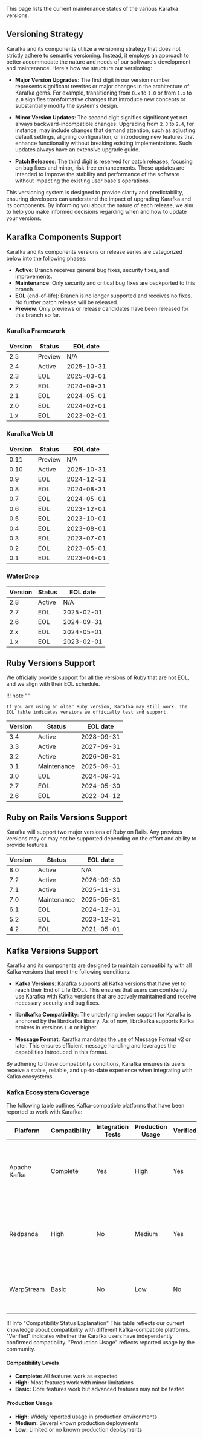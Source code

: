 This page lists the current maintenance status of the various Karafka versions.

## Versioning Strategy

Karafka and its components utilize a versioning strategy that does not strictly adhere to semantic versioning. Instead, it employs an approach to better accommodate the nature and needs of our software's development and maintenance. Here's how we structure our versioning:

- **Major Version Upgrades**: The first digit in our version number represents significant rewrites or major changes in the architecture of Karafka gems. For example, transitioning from `0.x` to `1.0` or from `1.x` to `2.0` signifies transformative changes that introduce new concepts or substantially modify the system's design.

- **Minor Version Updates**: The second digit signifies significant yet not always backward-incompatible changes. Upgrading from `2.3` to `2.4`, for instance, may include changes that demand attention, such as adjusting default settings, aligning configuration, or introducing new features that enhance functionality without breaking existing implementations. Such updates always have an extensive upgrade guide.

- **Patch Releases**: The third digit is reserved for patch releases, focusing on bug fixes and minor, risk-free enhancements. These updates are intended to improve the stability and performance of the software without impacting the existing user base's operations.

This versioning system is designed to provide clarity and predictability, ensuring developers can understand the impact of upgrading Karafka and its components. By informing you about the nature of each release, we aim to help you make informed decisions regarding when and how to update your versions.

## Karafka Components Support

Karafka and its components versions or release series are categorized below into the following phases:

- **Active**: Branch receives general bug fixes, security fixes, and improvements.
- **Maintenance**: Only security and critical bug fixes are backported to this branch.
- **EOL** (end-of-life): Branch is no longer supported and receives no fixes. No further patch release will be released.
- **Preview**: Only previews or release candidates have been released for this branch so far.

### Karafka Framework

| Version | Status      | EOL date   |
|---------|-------------|------------|
| 2.5     | Preview     | N/A        |
| 2.4     | Active      | 2025-10-31 |
| 2.3     | EOL         | 2025-03-01 |
| 2.2     | EOL         | 2024-09-31 |
| 2.1     | EOL         | 2024-05-01 |
| 2.0     | EOL         | 2024-02-01 |
| 1.x     | EOL         | 2023-02-01 |

### Karafka Web UI

| Version | Status      | EOL date   |
|---------|-------------|------------|
| 0.11    | Preview     | N/A        |
| 0.10    | Active      | 2025-10-31 |
| 0.9     | EOL         | 2024-12-31 |
| 0.8     | EOL         | 2024-08-31 |
| 0.7     | EOL         | 2024-05-01 |
| 0.6     | EOL         | 2023-12-01 |
| 0.5     | EOL         | 2023-10-01 |
| 0.4     | EOL         | 2023-08-01 |
| 0.3     | EOL         | 2023-07-01 |
| 0.2     | EOL         | 2023-05-01 |
| 0.1     | EOL         | 2023-04-01 |

### WaterDrop

| Version | Status      | EOL date   |
|---------|-------------|------------|
| 2.8     | Active      | N/A        |
| 2.7     | EOL         | 2025-02-01 |
| 2.6     | EOL         | 2024-09-31 |
| 2.x     | EOL         | 2024-05-01 |
| 1.x     | EOL         | 2023-02-01 |

## Ruby Versions Support

We officially provide support for all the versions of Ruby that are not EOL, and we align with their EOL schedule.

!!! note ""

    If you are using an older Ruby version, Karafka may still work. The EOL table indicates versions we officially test and support.

| Version | Status      | EOL date   |
|---------|-------------|------------|
| 3.4     | Active      | 2028-09-31 |
| 3.3     | Active      | 2027-09-31 |
| 3.2     | Active      | 2026-09-31 |
| 3.1     | Maintenance | 2025-09-31 |
| 3.0     | EOL         | 2024-09-31 |
| 2.7     | EOL         | 2024-05-30 |
| 2.6     | EOL         | 2022-04-12 |

## Ruby on Rails Versions Support

Karafka will support two major versions of Ruby on Rails. Any previous versions may or may not be supported depending on the effort and ability to provide features.

| Version | Status      | EOL date   |
|---------|-------------|------------|
| 8.0     | Active      | N/A        |
| 7.2     | Active      | 2026-09-30 |
| 7.1     | Active      | 2025-11-31 |
| 7.0     | Maintenance | 2025-05-31 |
| 6.1     | EOL         | 2024-12-31 |
| 5.2     | EOL         | 2023-12-31 |
| 4.2     | EOL         | 2021-05-01 |

## Kafka Versions Support

Karafka and its components are designed to maintain compatibility with all Kafka versions that meet the following conditions:

- **Kafka Versions**: Karafka supports all Kafka versions that have yet to reach their End of Life (EOL). This ensures that users can confidently use Karafka with Kafka versions that are actively maintained and receive necessary security and bug fixes.

- **librdkafka Compatibility**: The underlying broker support for Karafka is anchored by the librdkafka library. As of now, librdkafka supports Kafka brokers in versions `1.0` or higher.

- **Message Format**: Karafka mandates the use of Message Format v2 or later. This ensures efficient message handling and leverages the capabilities introduced in this format.

By adhering to these compatibility conditions, Karafka ensures its users receive a stable, reliable, and up-to-date experience when integrating with Kafka ecosystems.

### Kafka Ecosystem Coverage

The following table outlines Kafka-compatible platforms that have been reported to work with Karafka:

<table>
  <thead>
    <tr>
      <th>Platform</th>
      <th>Compatibility</th>
      <th>Integration Tests</th>
      <th>Production Usage</th>
      <th>Verified</th>
      <th>Notes</th>
    </tr>
  </thead>
  <tbody>
    <tr>
      <td>Apache Kafka</td>
      <td>Complete</td>
      <td>Yes</td>
      <td>High</td>
      <td>Yes</td>
      <td>Primary development platform with comprehensive testing across all features including transactions.</td>
    </tr>
    <tr>
      <td>Redpanda</td>
      <td>High</td>
      <td>No</td>
      <td>Medium</td>
      <td>Yes</td>
      <td>Most features work as expected; verified through manual testing and users usage.</td>
    </tr>
    <tr>
      <td>WarpStream</td>
      <td>Basic</td>
      <td>No</td>
      <td>Low</td>
      <td>No</td>
      <td>Basic operations reported to work but not extensively tested</td>
    </tr>
  </tbody>
</table>

!!! Info "Compatibility Status Explanation"
    This table reflects our current knowledge about compatibility with different Kafka-compatible platforms. "Verified" indicates whether the Karafka users have independently confirmed compatibility. "Production Usage" reflects reported usage by the community.

#### Compatibility Levels

- **Complete:** All features work as expected
- **High:** Most features work with minor limitations
- **Basic:** Core features work but advanced features may not be tested

#### Production Usage

- **High:** Widely reported usage in production environments
- **Medium:** Several known production deployments
- **Low:** Limited or no known production deployments
